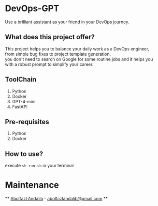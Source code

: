 # DevOps-GPT
Use a brilliant assistant as your friend in your DevOps journey.

## What does this project offer?
This project helps you to balance your daily work as a DevOps engineer, from simple bug fixes to project template generation.<br />
you don't need to search on Google for some routine jobs and it helps you with a robust prompt to simplify your career.

## ToolChain
1. Python
2. Docker
3. GPT-4-mini
4. FastAPI

## Pre-requisites
1. Python
2. Docker

## How to use?
execute `sh run.sh` in your terminal

# Maintenance
** [Abolfazl Andalib](https://github.com/abolfazl8131) - abolfazlandalib@gmail.com **
